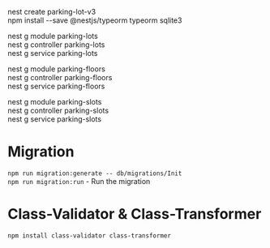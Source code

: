 nest create parking-lot-v3  
npm install --save @nestjs/typeorm typeorm sqlite3

nest g module parking-lots  
nest g controller parking-lots  
nest g service parking-lots

nest g module parking-floors  
nest g controller parking-floors  
nest g service parking-floors

nest g module parking-slots  
nest g controller parking-slots  
nest g service parking-slots

# Migration

`npm run migration:generate -- db/migrations/Init`  
`npm run migration:run` - Run the migration

# Class-Validator & Class-Transformer

`npm install class-validator class-transformer`
